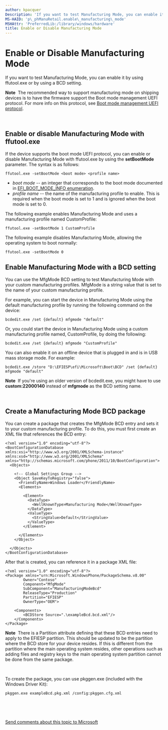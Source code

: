 ```yaml
---
author: kpacquer
Description: 'If you want to test Manufacturing Mode, you can enable it by using ffutool.exe or by using a BCD setting.'
MS-HAID: 'p\_phManuRetail.enable\_manufacturing\_mode'
MSHAttr: 'PreferredLib:/library/windows/hardware'
title: Enable or Disable Manufacturing Mode
---
```


# Enable or Disable Manufacturing Mode


If you want to test Manufacturing Mode, you can enable it by using ffutool.exe or by using a BCD setting.

**Note**  The recommended way to support manufacturing mode on shipping devices is to have the firmware support the Boot mode management UEFI protocol. For more info on this protocol, see [Boot mode management UEFI protocol](boot-mode-management-uefi-protocol.md).

 

## <span id="enable_or_disable_manufacturing_mode_with_ffutool.exe"></span><span id="ENABLE_OR_DISABLE_MANUFACTURING_MODE_WITH_FFUTOOL.EXE"></span>Enable or disable Manufacturing Mode with ffutool.exe


If the device supports the boot mode UEFI protocol, you can enable or disable Manufacturing Mode with ffutool.exe by using the **setBootMode** parameter. The syntax is as follows:

``` syntax
ffutool.exe -setBootMode <boot mode> <profile name>
```

-   *boot mode* -- an integer that corresponds to the boot mode documented in [EFI\_BOOT\_MODE\_INFO enumeration](efi-boot-mode-info-enumeration.md).
-   *profile name* -- the name of the manufacturing profile to enable. This is required when the boot mode is set to 1 and is ignored when the boot mode is set to 0.

The following example enables Manufacturing Mode and uses a manufacturing profile named CustomProfile:

``` syntax
ffutool.exe -setBootMode 1 CustomProfile
```

The following example disables Manufacturing Mode, allowing the operating system to boot normally:

``` syntax
ffutool.exe -setBootMode 0
```

## <span id="Enable_Manufacturing_Mode_with_a_BCD_setting"></span><span id="enable_manufacturing_mode_with_a_bcd_setting"></span><span id="ENABLE_MANUFACTURING_MODE_WITH_A_BCD_SETTING"></span>Enable Manufacturing Mode with a BCD setting


You can use the MfgMode BCD setting to test Manufacturing Mode with your custom manufacturing profiles. MfgMode is a string value that is set to the name of your custom manufacturing profile.

For example, you can start the device in Manufacturing Mode using the default manufacturing profile by running the following command on the device:

``` syntax
bcdedit.exe /set {default} mfgmode "default"
```

Or, you could start the device in Manufacturing Mode using a custom manufacturing profile named, CustomProfile, by doing the following:

``` syntax
bcdedit.exe /set {default} mfgmode "CustomProfile"
```

You can also enable it on an offline device that is plugged in and is in USB mass storage mode. For example:

``` syntax
bcdedit.exe /store "D:\EFIESP\efi\Microsoft\Boot\BCD" /set {default} mfgmode "default"
```

**Note**  If you're using an older version of bcdedit.exe, you might have to use **custom:22000140** instead of **mfgmode** as the BCD setting name.

 

## <span id="Create_a_Manufacturing_Mode_BCD_package"></span><span id="create_a_manufacturing_mode_bcd_package"></span><span id="CREATE_A_MANUFACTURING_MODE_BCD_PACKAGE"></span>Create a Manufacturing Mode BCD package


You can create a package that creates the MfgMode BCD entry and sets it to your custom manufacturing profile. To do this, you must first create an XML file that references the BCD entry:

``` syntax
<?xml version="1.0" encoding="utf-8"?>
<BootConfigurationDatabase xmlns:xsi="http://www.w3.org/2001/XMLSchema-instance" xmlns:xsd="http://www.w3.org/2001/XMLSchema" xmlns="http://schemas.microsoft.com/phone/2011/10/BootConfiguration">
  <Objects>

    <!-- Global Settings Group -->
    <Object SaveKeyToRegistry="false">
      <FriendlyName>Windows Loader</FriendlyName>
      <Elements>

        <Element>
          <DataType>
            <WellKnownType>Manufacturing Mode</WellKnownType>
          </DataType>
          <ValueType>
            <StringValue>Default</StringValue>
          </ValueType>
        </Element>

      </Elements>
    </Object>

  </Objects>
</BootConfigurationDatabase>
```

After that is created, you can reference it in a package XML file:

``` syntax
<?xml version="1.0" encoding="utf-8"?>
<Package xmlns="urn:Microsoft.WindowsPhone/PackageSchema.v8.00"
        Owner="Contoso"
        Component="MfgMode"
        SubComponent="ManufacturingModeBcd"
        ReleaseType="Production"
        Partition="EFIESP"
        OwnerType="OEM">

    <Components>
        <BCDStore Source=".\exampleBcd.bcd.xml"/>
    </Components>
</Package>
```

**Note**  There is a Partition attribute defining that these BCD entries need to apply to the EFIESP partition. This should be updated to be the partition where the BCD store for your device resides. If this is different from the partition where the main operating system resides, other operations such as adding files and registry keys to the main operating system partition cannot be done from the same package.

 

To create the package, you can use pkggen.exe (included with the Windows Driver Kit):

``` syntax
pkggen.exe exampleBcd.pkg.xml /config:pkggen.cfg.xml
```

 

 

[Send comments about this topic to Microsoft](mailto:wsddocfb@microsoft.com?subject=Documentation%20feedback%20%5Bp_phManuRetail\p_phManuRetail%5D:%20Enable%20or%20Disable%20Manufacturing%20Mode%20%20RELEASE:%20%284/11/2016%29&body=%0A%0APRIVACY%20STATEMENT%0A%0AWe%20use%20your%20feedback%20to%20improve%20the%20documentation.%20We%20don't%20use%20your%20email%20address%20for%20any%20other%20purpose,%20and%20we'll%20remove%20your%20email%20address%20from%20our%20system%20after%20the%20issue%20that%20you're%20reporting%20is%20fixed.%20While%20we're%20working%20to%20fix%20this%20issue,%20we%20might%20send%20you%20an%20email%20message%20to%20ask%20for%20more%20info.%20Later,%20we%20might%20also%20send%20you%20an%20email%20message%20to%20let%20you%20know%20that%20we've%20addressed%20your%20feedback.%0A%0AFor%20more%20info%20about%20Microsoft's%20privacy%20policy,%20see%20http://privacy.microsoft.com/default.aspx. "Send comments about this topic to Microsoft")



